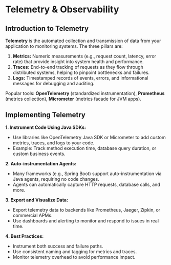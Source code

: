 # Telemetry & Observability

## Introduction to Telemetry

**Telemetry** is the automated collection and transmission of data from your application to monitoring systems. The three pillars are:

1. **Metrics:** Numeric measurements (e.g., request count, latency, error rate) that provide insight into system health and performance.
2. **Traces:** End-to-end tracking of requests as they flow through distributed systems, helping to pinpoint bottlenecks and failures.
3. **Logs:** Timestamped records of events, errors, and informational messages for debugging and auditing.

Popular tools: **OpenTelemetry** (standardized instrumentation), **Prometheus** (metrics collection), **Micrometer** (metrics facade for JVM apps).

## Implementing Telemetry

**1. Instrument Code Using Java SDKs:**
  - Use libraries like OpenTelemetry Java SDK or Micrometer to add custom metrics, traces, and logs to your code.
  - Example: Track method execution time, database query duration, or custom business events.

**2. Auto-instrumentation Agents:**
  - Many frameworks (e.g., Spring Boot) support auto-instrumentation via Java agents, requiring no code changes.
  - Agents can automatically capture HTTP requests, database calls, and more.

**3. Export and Visualize Data:**
  - Export telemetry data to backends like Prometheus, Jaeger, Zipkin, or commercial APMs.
  - Use dashboards and alerting to monitor and respond to issues in real time.

**4. Best Practices:**
  - Instrument both success and failure paths.
  - Use consistent naming and tagging for metrics and traces.
  - Monitor telemetry overhead to avoid performance impact.

